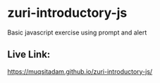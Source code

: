 # zuri-introductory-js
Basic javascript exercise using prompt and alert

## Live Link:
https://muqsitadam.github.io/zuri-introductory-js/
